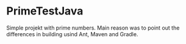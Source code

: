 PrimeTestJava
=============

Simple projekt with prime numbers. Main reason was to point out the differences in building usind Ant, Maven and Gradle.
